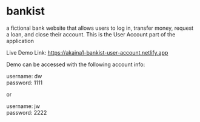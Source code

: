 # bankist

a fictional bank website that allows users to log in, transfer money, request a loan, and close their account.
This is the User Account part of the application

Live Demo Link: https://akaina1-bankist-user-account.netlify.app

Demo can be accessed with the following account info:

username: dw  
password: 1111  
  
or  
  
username: jw  
password: 2222  
